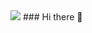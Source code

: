 <img src="https://resi.ze-robot.com/dl/ma/made-a-minimalistic-apple-developer-wallpaper.-thought-i-would-share.-1920%C3%971080.jpg" />
### Hi there 👋

<!--
**amarleku/amarleku** is a ✨ _special_ ✨ repository because its `README.md` (this file) appears on your GitHub profile.

Here are some ideas to get you started:

- 🔭 I’m currently working on ...
- 🌱 I’m currently learning ...
- 👯 I’m looking to collaborate on ...
- 🤔 I’m looking for help with ...
- 💬 Ask me about ...
- 📫 How to reach me: ...
- 😄 Pronouns: ...
- ⚡ Fun fact: ...
-->
